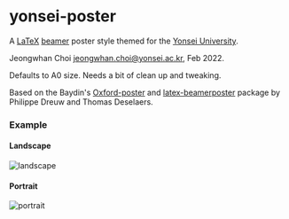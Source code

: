 # yonsei-poster
A [LaTeX](https://en.wikipedia.org/wiki/LaTeX) [beamer](https://en.wikipedia.org/wiki/Beamer_(LaTeX)) poster style themed for the [Yonsei University](http://www.yonsei.ac.kr/). 

Jeongwhan Choi <jeongwhan.choi@yonsei.ac.kr>, Feb 2022.

Defaults to A0 size. Needs a bit of clean up and tweaking.

Based on the Baydin's [Oxford-poster](https://github.com/gbaydin/oxford-poster) and [latex-beamerposter](https://github.com/deselaers/latex-beamerposter) package by Philippe Dreuw and Thomas Deselaers.

### Example

#### Landscape

![landscape](https://github.com/jeongwhanchoi/yonsei-poster/raw/main/img/yonsei_poster_landscape.png)

#### Portrait
![portrait](https://github.com/jeongwhanchoi/yonsei-poster/raw/main/img/yonsei_poster-portrait.png)

